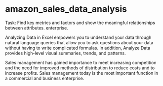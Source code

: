 # amazon_sales_data_analysis

Task: Find key metrics and factors and show the meaningful relationships between attributes.
enterprise.

Analyzing Data in Excel empowers you to understand your data through natural language queries that allow you to ask questions about your data without having to write complicated formulas. In addition, Analyze Data provides high-level visual summaries, trends, and patterns.

Sales management has gained importance to meet increasing competition and the need for improved methods of distribution to reduce costs and to increase profits. Sales management today is the most important function in a commercial and business enterprise.
